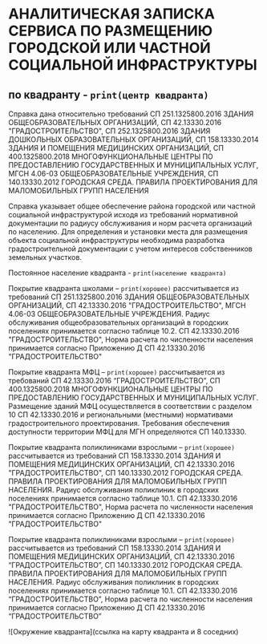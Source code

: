 # АНАЛИТИЧЕСКАЯ ЗАПИСКА СЕРВИСА ПО РАЗМЕЩЕНИЮ ГОРОДСКОЙ ИЛИ ЧАСТНОЙ СОЦИАЛЬНОЙ ИНФРАСТРУКТУРЫ


## по квадранту - `print(центр квадранта)`

Справка дана относительно требований СП 251.1325800.2016 ЗДАНИЯ ОБЩЕОБРАЗОВАТЕЛЬНЫХ ОРГАНИЗАЦИЙ, СП 42.13330.2016 "ГРАДОСТРОИТЕЛЬСТВО", СП 252.1325800.2016 ЗДАНИЯ ДОШКОЛЬНЫХ ОБРАЗОВАТЕЛЬНЫХ ОРГАНИЗАЦИЙ, СП 158.13330.2014 ЗДАНИЯ И ПОМЕЩЕНИЯ МЕДИЦИНСКИХ ОРГАНИЗАЦИЙ, СП 400.1325800.2018 МНОГОФУНКЦИОНАЛЬНЫЕ ЦЕНТРЫ ПО ПРЕДОСТАВЛЕНИЮ ГОСУДАРСТВЕННЫХ И МУНИЦИПАЛЬНЫХ УСЛУГ, МГСН 4.06-03 ОБЩЕОБРАЗОВАТЕЛЬНЫЕ УЧРЕЖДЕНИЯ, СП 140.13330.2012 ГОРОДСКАЯ СРЕДА. ПРАВИЛА ПРОЕКТИРОВАНИЯ ДЛЯ МАЛОМОБИЛЬНЫХ ГРУПП НАСЕЛЕНИЯ

Справка указывает общее обеспечение района городской или частной социальной инфраструктурой исходя из требований нормативной документации по радиусу обслуживания и норм расчета организаций по населению. Для определения и установки места для размещения объекта социальной инфраструктуры необходима разработка градостроительной документации с учетом интересов собственников земельных участков.  

Постоянное население квадранта - `print(население квадранта)` 

Покрытие квадранта школами – `print(хорошее)` 
рассчитывается из требований СП 251.1325800.2016 ЗДАНИЯ ОБЩЕОБРАЗОВАТЕЛЬНЫХ ОРГАНИЗАЦИЙ, СП 42.13330.2016 "ГРАДОСТРОИТЕЛЬСТВО",  МГСН 4.06-03 ОБЩЕОБРАЗОВАТЕЛЬНЫЕ УЧРЕЖДЕНИЯ. Радиус обслуживания общеобразовательных организаций в городских поселениях принимается согласно таблице 10.2. СП 42.13330.2016 "ГРАДОСТРОИТЕЛЬСТВО", Норма расчета по численности населения принимается согласно Приложению Д СП 42.13330.2016 "ГРАДОСТРОИТЕЛЬСТВО"

Покрытие квадранта МФЦ – `print(хорошее)` 
рассчитывается из требований СП 42.13330.2016 “ГРАДОСТРОИТЕЛЬСТВО”, СП 400.1325800.2018 МНОГОФУНКЦИОНАЛЬНЫЕ ЦЕНТРЫ ПО ПРЕДОСТАВЛЕНИЮ ГОСУДАРСТВЕННЫХ И МУНИЦИПАЛЬНЫХ УСЛУГ. Размещение зданий МФЦ осуществляется в соответствии с разделом 10 СП 42.13330.2016 и региональными (местными) нормативами градостроительного проектирования. Требования обеспечения доступности территории МФЦ для МГН определяются СП 140.13330.

Покрытие квадранта поликлиниками взрослыми – `print(хорошее)` 
рассчитывается из требований СП 158.13330.2014 ЗДАНИЯ И ПОМЕЩЕНИЯ МЕДИЦИНСКИХ ОРГАНИЗАЦИЙ, СП 42.13330.2016 "ГРАДОСТРОИТЕЛЬСТВО",  СП 140.13330.2012 ГОРОДСКАЯ СРЕДА. ПРАВИЛА ПРОЕКТИРОВАНИЯ ДЛЯ МАЛОМОБИЛЬНЫХ ГРУПП НАСЕЛЕНИЯ. Радиус обслуживания поликлиник в городских поселениях принимается согласно таблице 10.1. СП 42.13330.2016 "ГРАДОСТРОИТЕЛЬСТВО", Норма расчета по численности населения принимается согласно Приложению Д СП 42.13330.2016 "ГРАДОСТРОИТЕЛЬСТВО"

Покрытие квадранта поликлиниками взрослыми – `print(хорошее)` 
рассчитывается из требований СП 158.13330.2014 ЗДАНИЯ И ПОМЕЩЕНИЯ МЕДИЦИНСКИХ ОРГАНИЗАЦИЙ, СП 42.13330.2016 “ГРАДОСТРОИТЕЛЬСТВО”, СП 140.13330.2012 ГОРОДСКАЯ СРЕДА. ПРАВИЛА ПРОЕКТИРОВАНИЯ ДЛЯ МАЛОМОБИЛЬНЫХ ГРУПП НАСЕЛЕНИЯ. Радиус обслуживания поликлиник в городских поселениях принимается согласно таблице 10.1. СП 42.13330.2016 “ГРАДОСТРОИТЕЛЬСТВО”, Норма расчета по численности населения принимается согласно Приложению Д СП 42.13330.2016 “ГРАДОСТРОИТЕЛЬСТВО”


![Окружение квадранта](ссылка на карту квадранта и 8 соседних)